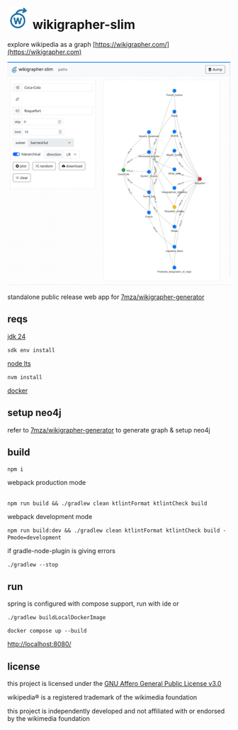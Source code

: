 # <img src="./docs/wikigrapher.png" alt="drawing" width="50"/> wikigrapher-slim

explore wikipedia as a graph [https://wikigrapher.com/](https://wikigrapher.com)

![paths](./docs/paths.jpg)

standalone public release web app for [7mza/wikigrapher-generator](https://github.com/7mza/wikigrapher-generator)

## reqs

[jdk 24](https://sdkman.io)

```shell
sdk env install
```

[node lts](https://github.com/nvm-sh/nvm)

```shell
nvm install
```

[docker](https://docs.docker.com/desktop)

## setup neo4j

refer to [7mza/wikigrapher-generator](https://github.com/7mza/wikigrapher-generator) to generate graph & setup neo4j

## build

```shell
npm i
```

webpack production mode

```shell

npm run build && ./gradlew clean ktlintFormat ktlintCheck build
```

webpack development mode

```shell
npm run build:dev && ./gradlew clean ktlintFormat ktlintCheck build -Pmode=development
```

if gradle-node-plugin is giving errors

```shell
./gradlew --stop
```

## run

spring is configured with compose support, run with ide or

```shell
./gradlew buildLocalDockerImage
```

```shell
docker compose up --build
```

[http://localhost:8080/](http://localhost:8080/)

## license

this project is licensed under the [GNU Affero General Public License v3.0](./LICENSE.txt)

wikipedia® is a registered trademark of the wikimedia foundation

this project is independently developed and not affiliated with or endorsed by the wikimedia foundation

